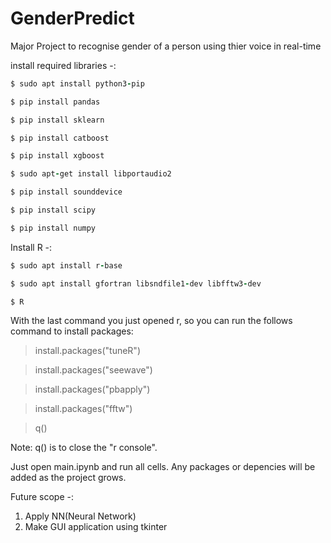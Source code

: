 # GenderPredict
Major Project to recognise gender of a person using thier voice in real-time

install required libraries -:
```ruby
$ sudo apt install python3-pip

$ pip install pandas

$ pip install sklearn

$ pip install catboost

$ pip install xgboost

$ sudo apt-get install libportaudio2

$ pip install sounddevice

$ pip install scipy

$ pip install numpy
```

Install R -:
```ruby
$ sudo apt install r-base

$ sudo apt install gfortran libsndfile1-dev libfftw3-dev

$ R
```

With the last command you just opened r, so you can run the follows command to install packages:

> install.packages("tuneR")

> install.packages("seewave")

> install.packages("pbapply")

> install.packages("fftw")

> q()

Note: q() is to close the "r console".

Just open main.ipynb and run all cells. Any packages or depencies will be added as the project grows.

Future scope -:
1) Apply NN(Neural Network)
2) Make GUI application using tkinter
